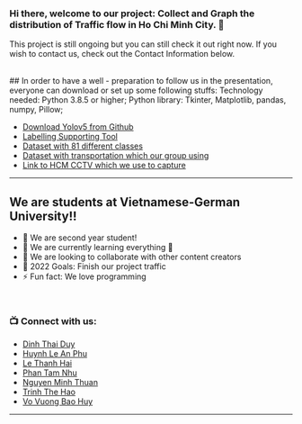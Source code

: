 ### Hi there, welcome to our project: Collect and Graph the distribution of Traffic flow in Ho Chi Minh City. 👋
This project is still ongoing but you can still check it out right now. If you wish to contact us, check out the Contact Information below.

<br />
## In order to have a well - preparation to follow us in the presentation, everyone can download or set up some following stuffs:
Technology needed: Python 3.8.5 or higher; Python library: Tkinter, Matplotlib, pandas, numpy, Pillow; 
<br />


- [Download Yolov5 from Github][1]<br />
- [Labelling Supporting Tool][2]<br />
- [Dataset with 81 different classes][3]<br />
- [Dataset with transportation which our group using][4]<br />
- [Link to HCM CCTV which we use to capture][5]<br />
---
</details>

[1]: https://github.com/ultralytics/yolov5
[2]: https://github.com/heartexlabs/labelImg
[3]: https://www.kaggle.com/datasets/ultralytics/coco128
[4]: https://drive.google.com/drive/folders/1EuSmR0u8qjlEPFqwz8gy0GN65eyVT99m
[5]: http://giaothong.hochiminhcity.gov.vn/
## We are students at Vietnamese-German University!!

- 🔭 We are second year student!
- 🌱 We are currently learning everything 🤣
- 👯 We are looking to collaborate with other content creators
- 🥅 2022 Goals: Finish our project traffic
- ⚡ Fun fact: We love programming

<br />

### 📺 Connect with us:
- [Dinh Thai Duy][duydinh]
- [Huynh Le An Phu][anphu]
- [Le Thanh Hai][thanhhai]
- [Phan Tam Nhu][tamnhu]
- [Nguyen Minh Thuan][minhthuan]
- [Trinh The Hao][jsontrinh]
- [Vo Vuong Bao Huy][baohuy]

---

</details>

[thanhhai]: https://www.facebook.com/hailu03/
[duydinh]: https://www.facebook.com/haudity
[anphu]: https://www.facebook.com/anphuhlap
[tamnhu]: https://www.facebook.com/profile.php?id=100041127529583
[minhthuan]: https://www.facebook.com/lowkeynenemkhongthethay
[jsontrinh]: https://www.facebook.com/profile.php?id=100008612346891
[baohuy]: https://www.facebook.com/profile.php?id=100078422291956

